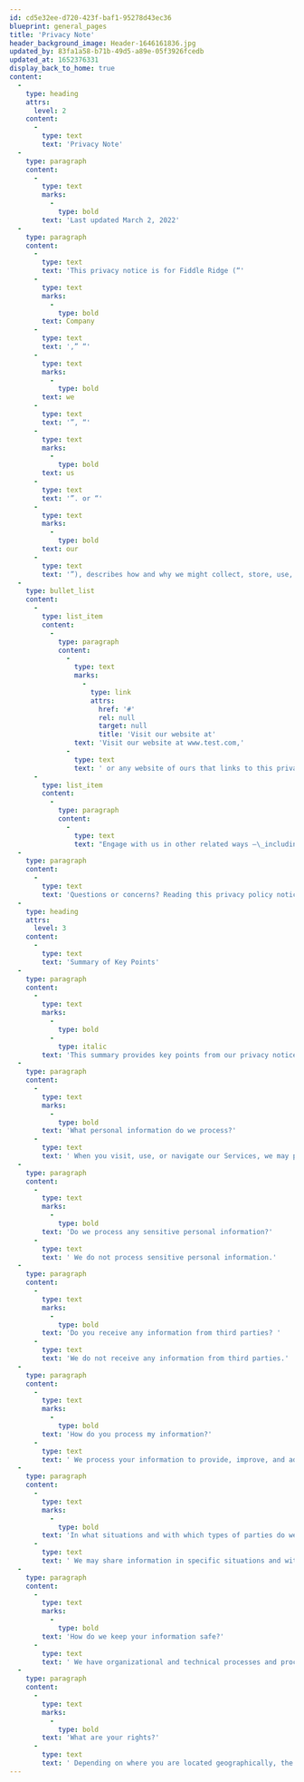 ```yaml
---
id: cd5e32ee-d720-423f-baf1-95278d43ec36
blueprint: general_pages
title: 'Privacy Note'
header_background_image: Header-1646161836.jpg
updated_by: 83fa1a58-b71b-49d5-a89e-05f3926fcedb
updated_at: 1652376331
display_back_to_home: true
content:
  -
    type: heading
    attrs:
      level: 2
    content:
      -
        type: text
        text: 'Privacy Note'
  -
    type: paragraph
    content:
      -
        type: text
        marks:
          -
            type: bold
        text: 'Last updated March 2, 2022'
  -
    type: paragraph
    content:
      -
        type: text
        text: 'This privacy notice is for Fiddle Ridge (“'
      -
        type: text
        marks:
          -
            type: bold
        text: Company
      -
        type: text
        text: ',” “'
      -
        type: text
        marks:
          -
            type: bold
        text: we
      -
        type: text
        text: '”, “'
      -
        type: text
        marks:
          -
            type: bold
        text: us
      -
        type: text
        text: '”. or “'
      -
        type: text
        marks:
          -
            type: bold
        text: our
      -
        type: text
        text: '”), describes how and why we might collect, store, use, and/or share (“process”) your information when you use our services (“Services”), such as when you.'
  -
    type: bullet_list
    content:
      -
        type: list_item
        content:
          -
            type: paragraph
            content:
              -
                type: text
                marks:
                  -
                    type: link
                    attrs:
                      href: '#'
                      rel: null
                      target: null
                      title: 'Visit our website at'
                text: 'Visit our website at www.test.com,'
              -
                type: text
                text: ' or any website of ours that links to this privacy notice'
      -
        type: list_item
        content:
          -
            type: paragraph
            content:
              -
                type: text
                text: "Engage with us in other related ways —\_including any sales, marketing, or events"
  -
    type: paragraph
    content:
      -
        type: text
        text: 'Questions or concerns? Reading this privacy policy notice will help you understand your privacy rights and choices. If you do not agree with our polices and practices, please do not use our Services. If you have any questions or concerns, please contact us at________.'
  -
    type: heading
    attrs:
      level: 3
    content:
      -
        type: text
        text: 'Summary of Key Points'
  -
    type: paragraph
    content:
      -
        type: text
        marks:
          -
            type: bold
          -
            type: italic
        text: 'This summary provides key points from our privacy notice, but you have find more details about any of these topics by clicking link following each key point or by using our table of contents below to find the sections you are looking for. You can also click here to go directly to our table of content.'
  -
    type: paragraph
    content:
      -
        type: text
        marks:
          -
            type: bold
        text: 'What personal information do we process?'
      -
        type: text
        text: ' When you visit, use, or navigate our Services, we may process personal information depending on how you interact with Fiddle Ridge and the Services, the choices you make, and the products and features you use. Click here to learn more.'
  -
    type: paragraph
    content:
      -
        type: text
        marks:
          -
            type: bold
        text: 'Do we process any sensitive personal information?'
      -
        type: text
        text: ' We do not process sensitive personal information.'
  -
    type: paragraph
    content:
      -
        type: text
        marks:
          -
            type: bold
        text: 'Do you receive any information from third parties? '
      -
        type: text
        text: 'We do not receive any information from third parties.'
  -
    type: paragraph
    content:
      -
        type: text
        marks:
          -
            type: bold
        text: 'How do you process my information?'
      -
        type: text
        text: ' We process your information to provide, improve, and administer our Services, communicate with you, for security and fraud prevention, and to comply with law. We may also process your information for other purposes with your consent. We process your information only when we have a valid legal reason to do so. Click here to learn more.'
  -
    type: paragraph
    content:
      -
        type: text
        marks:
          -
            type: bold
        text: 'In what situations and with which types of parties do we share personal information?'
      -
        type: text
        text: ' We may share information in specific situations and with specific categories of third parties. Click here to learn more.'
  -
    type: paragraph
    content:
      -
        type: text
        marks:
          -
            type: bold
        text: 'How do we keep your information safe?'
      -
        type: text
        text: ' We have organizational and technical processes and procedures in place to protect your personal information. However, no electronic transmission over the internet or information storage technology can be guaranteed to be 100% secure, so we cannot promise or guarantee that hackers, cybercriminals, or other unauthorized third parties will not be able to defeat our security and improperly collect, access, steal, or modify your information. Click here to learn more.'
  -
    type: paragraph
    content:
      -
        type: text
        marks:
          -
            type: bold
        text: 'What are your rights?'
      -
        type: text
        text: ' Depending on where you are located geographically, the applicable privacy law may mean you have certain rights regarding your personal information. Click here to learn more.'
---
```

